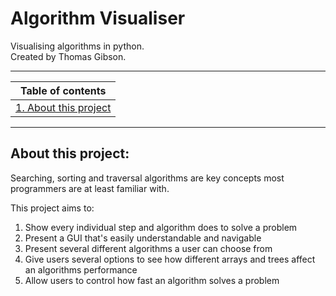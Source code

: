 # Algorithm Visualiser

Visualising algorithms in python.  
Created by Thomas Gibson.

---
| Table of contents                                              | 
| -------------------------------------------------------------- |
|   [1. About this project](#about-this-project)                 | 


--- 

## About this project:   
Searching, sorting and traversal algorithms are key concepts most programmers are at least familiar with.       

This project aims to:  
1. Show every individual step and algorithm does to solve a problem
2. Present a GUI that's easily understandable and navigable  
3. Present several different algorithms a user can choose from 
4. Give users several options to see how different arrays and trees affect an algorithms performance
6. Allow users to control how fast an algorithm solves a problem  

